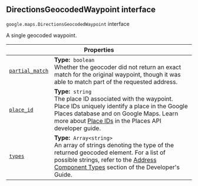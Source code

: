 
<devsite-heading text=" DirectionsGeocodedWaypoint interface" for="DirectionsGeocodedWaypoint" level="h2" link="" toc="" back-to-top=""><h2 id="DirectionsGeocodedWaypoint" is-upgraded="">DirectionsGeocodedWaypoint interface</h2></devsite-heading>
<p>
<code translate="no" dir="ltr"><span itemprop="path">google.maps</span>.<span itemprop="name">DirectionsGeocodedWaypoint</span></code>
interface
</p>
<p>A single geocoded waypoint.</p>
<div class="devsite-table-wrapper"><table class="properties responsive" summary="interface DirectionsGeocodedWaypoint - Properties">
<thead>
<tr><th colspan="2">Properties</th>
</tr></thead>
<tbody>
<tr id="DirectionsGeocodedWaypoint.partial_match">
<td itemprop="property"><code translate="no" dir="ltr"><a class="secret-link" href="#DirectionsGeocodedWaypoint.partial_match"><span>partial_match</span></a></code></td>
<td><div><strong>Type:</strong>&nbsp; <code translate="no" dir="ltr">boolean</code></div>
<div class="desc">Whether the geocoder did not return an exact match for the original waypoint, though it was able to match part of the requested address.</div></td>
</tr>
<tr id="DirectionsGeocodedWaypoint.place_id">
<td itemprop="property"><code translate="no" dir="ltr"><a class="secret-link" href="#DirectionsGeocodedWaypoint.place_id"><span>place_id</span></a></code></td>
<td><div><strong>Type:</strong>&nbsp; <code translate="no" dir="ltr">string</code></div>
<div class="desc">The place ID associated with the waypoint. Place IDs uniquely identify a place in the Google Places database and on Google Maps. Learn more about <a href="/places/place-id">Place IDs</a> in the Places API developer guide.</div></td>
</tr>
<tr id="DirectionsGeocodedWaypoint.types">
<td itemprop="property"><code translate="no" dir="ltr"><a class="secret-link" href="#DirectionsGeocodedWaypoint.types"><span>types</span></a></code></td>
<td><div><strong>Type:</strong>&nbsp; <code translate="no" dir="ltr">Array&lt;string&gt;</code></div>
<div class="desc">An array of strings denoting the type of the returned geocoded element. For a list of possible strings, refer to the <a href="/maps/documentation/javascript/geocoding#GeocodingAddressTypes"> Address Component Types</a> section of the Developer's Guide.</div></td>
</tr>
</tbody>
</table></div>
